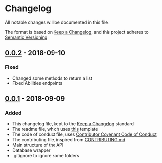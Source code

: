 # Changelog

All notable changes will be documented in this file.

The format is based on [Keep a Changelog](https://keepachangelog.com/en/1.0.0/),
and this project adheres to [Semantic Versioning](https://semver.org/spec/v2.0.0.html)

## [0.0.2] - 2018-09-10
### Fixed
- Changed some methods to return a list
- Fixed Abilities endpoints

## [0.0.1] - 2018-09-09
### Added
- This changelog file, kept to the [Keep a Changelog](https://keepachangelog.com/en/1.0.0/) standard
- The readme file, which uses [this](https://gist.github.com/PurpleBooth/109311bb0361f32d87a2) template
- The code of conduct file, uses [Contributor Covenant Code of Conduct](https://www.contributor-covenant.org/version/1/4/code-of-conduct.md)
- The contributing file, inspired from [CONTRIBUTING.md](https://github.com/thephpleague/skeleton/blob/master/CONTRIBUTING.md)
- Main structure of the API
- Database wrapper
- .gitignore to ignore some folders


[0.0.1]: https://github.com/nlabiris/pokeapi/compare/v0.0.1...HEAD
[0.0.2]: https://github.com/nlabiris/pokeapi/compare/v0.0.2...HEAD